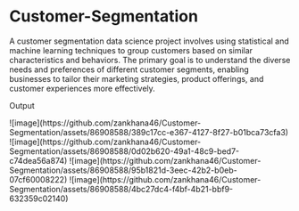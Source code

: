# Customer-Segmentation
<p>A customer segmentation data science project involves using statistical and machine learning techniques to group customers based on similar characteristics and behaviors. The primary goal is to understand the diverse needs and preferences of different customer segments, enabling businesses to tailor their marketing strategies, product offerings, and customer experiences more effectively.</p>
<p>Output</p>
![image](https://github.com/zankhana46/Customer-Segmentation/assets/86908588/389c17cc-e367-4127-8f27-b01bca73cfa3)
![image](https://github.com/zankhana46/Customer-Segmentation/assets/86908588/0d02b620-49a1-48c9-bed7-c74dea56a874)
![image](https://github.com/zankhana46/Customer-Segmentation/assets/86908588/95b1821d-3eec-42b2-b0eb-07cf60008222)
![image](https://github.com/zankhana46/Customer-Segmentation/assets/86908588/4bc27dc4-f4bf-4b21-bbf9-632359c02140)




